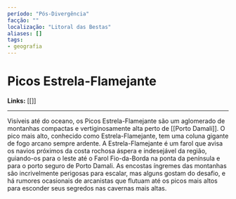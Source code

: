 ```yaml
---
período: "Pós-Divergência"
facção: ""
localização: "Litoral das Bestas"
aliases: []
tags:
- geografia
---
```


# **Picos Estrela-Flamejante**

**Links:** [[]]

---
Visíveis até do oceano, os Picos Estrela-Flamejante são um aglomerado de montanhas compactas e vertiginosamente alta perto de [[Porto Damali]]. O pico mais alto, conhecido como Estrela-Flamejante, tem uma coluna gigante de fogo arcano sempre ardente. A Estrela-Flamejante é um farol que avisa os navios próximos da costa rochosa áspera e indesejável da região, guiando-os para o leste até o Farol Fio-da-Borda na ponta da península e para o porto seguro de Porto Damali. As encostas íngremes das montanhas são incrivelmente perigosas para escalar, mas alguns gostam do desafio, e há rumores ocasionais de arcanistas que flutuam até os picos mais altos para esconder seus segredos nas cavernas mais altas.